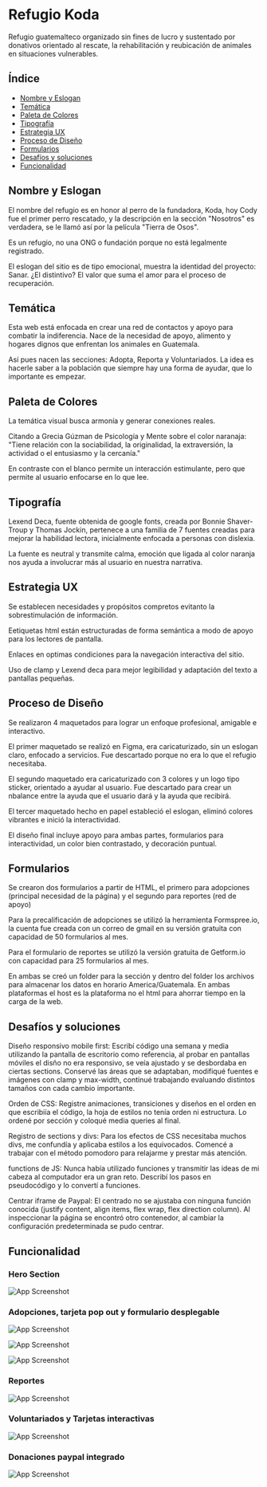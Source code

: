 # Refugio Koda

Refugio guatemalteco organizado sin fines de lucro y sustentado por donativos orientado al rescate, la rehabilitación y reubicación de animales en situaciones vulnerables.




## Índice

- [Nombre y Eslogan](#nombreyeslogan)
- [Temática](#tematica)
- [Paleta de Colores](#colores)
- [Tipografía](#tipografia)
- [Estrategia UX](#estrategiaux)
- [Proceso de Diseño](#procesodediseño)
- [Formularios](#formularios)
- [Desafíos y soluciones](#desafiosysoluciones)
- [Funcionalidad](#Funcionalidad)
## Nombre y Eslogan 

El nombre del refugio es en honor al perro de la fundadora, Koda, hoy Cody fue el primer perro rescatado, y la descripción en la sección "Nosotros" es verdadera, se le llamó así por la película "Tierra de Osos".

Es un refugio, no una ONG o fundación porque no está legalmente registrado.

El eslogan del sitio es de tipo emocional, muestra la identidad del proyecto: Sanar. ¿El distintivo? El valor que suma el amor para el proceso de recuperación.

## Temática

Esta web está enfocada en crear una red de contactos y apoyo para combatir la indiferencia. Nace de la necesidad de apoyo, alimento y hogares dignos que enfrentan los animales en Guatemala.

Así pues nacen las secciones: Adopta, Reporta y Voluntariados. La idea es hacerle saber a la población que siempre hay una forma de ayudar, que lo importante es empezar.


## Paleta de Colores

La temática visual busca armonía y generar conexiones reales.

Citando a Grecia Gúzman de Psicología y Mente sobre el color naranaja: "Tiene relación con la sociabilidad, la originalidad, la extraversión, la actividad o el entusiasmo y la cercanía."

En contraste con el blanco permite un interacción estimulante, pero que permite al usuario enfocarse en lo que lee.

## Tipografía

Lexend Deca, fuente obtenida de google fonts, creada por Bonnie Shaver-Troup y Thomas Jockin, pertenece a una familia de 7 fuentes creadas para mejorar la habilidad lectora, inicialmente enfocada a personas con dislexia.

La fuente es neutral y transmite calma, emoción que ligada al color naranja nos ayuda a involucrar más al usuario en nuestra narrativa.

## Estrategia UX

Se establecen necesidades y propósitos compretos evitanto la sobrestimulación de información.

Eetiquetas html están estructuradas de forma semántica a modo de apoyo para los lectores de pantalla. 

Enlaces en optimas condiciones para la navegación interactiva del sitio.

Uso de clamp y Lexend deca para mejor legibilidad y adaptación del texto a pantallas pequeñas.

## Proceso de Diseño

Se realizaron 4 maquetados para lograr un enfoque profesional, amigable e interactivo.

El primer maquetado se realizó en Figma, era caricaturizado, sin un eslogan claro, enfocado a servicios. Fue descartado porque no era lo que el refugio necesitaba.

El segundo maquetado era caricaturizado con 3 colores y un logo tipo sticker, orientado a ayudar al usuario. Fue descartado para crear un nbalance entre la ayuda que el usuario dará y la ayuda que recibirá.

El tercer maquetado hecho en papel estableció el eslogan, eliminó colores vibrantes e inició la interactividad.

El diseño final incluye apoyo para ambas partes, formularios para interactividad, un color bien contrastado, y decoración puntual.

## Formularios

Se crearon dos formularios a partir de HTML, el primero para adopciones (principal necesidad de la página) y el segundo para reportes (red de apoyo)

Para la precalificación de adopciones se utilizó la herramienta Formspree.io, la cuenta fue creada con un correo de gmail en su versión gratuita con capacidad de 50 formularios al mes.

Para el formulario de reportes se utilizó la versión gratuita de Getform.io con capacidad para 25 formularios al mes.

En ambas se creó un folder para la sección y dentro del folder los archivos para almacenar los datos en horario America/Guatemala. En ambas plataformas el host es la plataforma no el html para ahorrar tiempo en la carga de la web.

## Desafíos y soluciones

Diseño responsivo mobile first: Escribí código una semana y media utilizando la pantalla de escritorio como referencia, al probar en pantallas móviles el disño no era responsivo, se veía ajustado y se desbordaba en ciertas sections. Conservé las áreas que se adaptaban, modifiqué fuentes e imágenes con clamp y max-width, continué trabajando evaluando distintos tamaños con cada cambio importante.

Orden de CSS: Registre animaciones, transiciones y diseños en el orden en que escribiía el código, la hoja de estilos no tenía orden ni estructura. Lo ordené por sección y coloqué media queries al final.

Registro de sections y divs: Para los efectos de CSS necesitaba muchos divs, me confundía y aplicaba estilos a los equivocados. Comencé a trabajar con el método pomodoro para relajarme y prestar más atención.

functions de JS: Nunca había utilizado funciones y transmitir las ideas de mi cabeza al computador era un gran reto. Describí los pasos en pseudocódigo y lo convertí a funciones.

Centrar iframe de Paypal: El centrado no se ajustaba con ninguna función conocida (justify content, align items, flex wrap, flex direction column). Al inspeccionar la página se encontró otro contenedor, al cambiar la configuración predeterminada se pudo centrar.



## Funcionalidad

### Hero Section

![App Screenshot](/Images/Img_Readme/Herosection.png)

### Adopciones, tarjeta pop out y formulario desplegable

![App Screenshot](Images/Img_Readme/SecciondeAdopcion.png)

![App Screenshot](Images/Img_Readme/Tarjetadesplegable.png)

![App Screenshot](Images/Img_Readme/preaplicacion.png)


### Reportes

![App Screenshot](Images/Img_Readme/Reportes.png)

### Voluntariados y Tarjetas interactivas

![App Screenshot](Images/Img_Readme/Tarjetasinteractivas.png)

### Donaciones paypal integrado

![App Screenshot](Images/Img_Readme/Donaciones.png)


